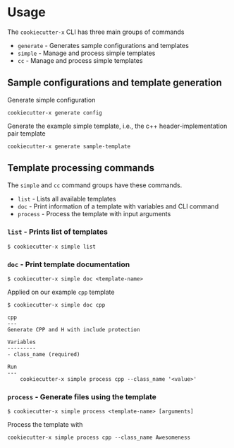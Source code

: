 # Usage

The `cookiecutter-x` CLI has three main groups of commands
- `generate` - Generates sample configurations and templates
- `simple` - Manage and process simple templates
- `cc` - Manage and process simple templates

## Sample configurations and template generation

Generate simple configuration

```shell
cookiecutter-x generate config
```

Generate the example simple template, i.e., the c++ header-implementation pair template

```shell
cookiecutter-x generate sample-template
```

## Template processing commands

The `simple` and `cc` command groups have these commands.

- `list` - Lists all available templates
- `doc` - Print information of a template with variables and CLI command
- `process` - Process the template with input arguments

### `list` - Prints list of templates


```shell
$ cookiecutter-x simple list
```

### `doc` - Print template documentation

```shell
$ cookiecutter-x simple doc <template-name>
```

Applied on our example `cpp` template

```text
$ cookiecutter-x simple doc cpp

cpp
---
Generate CPP and H with include protection

Variables
---------
- class_name (required)

Run
---
    cookiecutter-x simple process cpp --class_name '<value>'
```

### `process` - Generate files using the template

```shell
$ cookiecutter-x simple process <template-name> [arguments]
```

Process the template with

```text
cookiecutter-x simple process cpp --class_name Awesomeness
```

